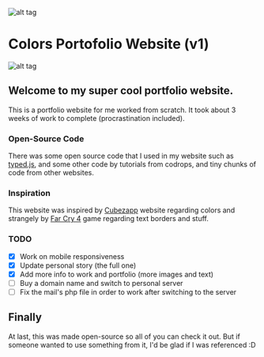 ![alt tag](http://imgur.com/jkkLJw1.png)
# Colors Portofolio Website (v1)
![alt tag](http://imgur.com/0q8QPri.png)

## Welcome to my super cool portfolio website.
This is a portfolio website for me worked from scratch.
It took about 3 weeks of work to complete (procrastination included).

### Open-Source Code
There was some open source code that I used in my website such as [typed.js](https://github.com/mattboldt/typed.js/), and some other code by tutorials from codrops, and tiny chunks of code from other websites.

### Inspiration
This website was inspired by [Cubezapp](https://github.com/unixpickle/cubezapp) website regarding colors and strangely by [Far Cry 4](far-cry.ubisoft.com/fc4/en-gb/home/) game regarding text borders and stuff.

### TODO
- [x] Work on mobile responsiveness
- [x] Update personal story (the full one)
- [x] Add more info to work and portfolio (more images and text)
- [ ] Buy a domain name and switch to personal server
- [ ] Fix the mail's php file in order to work after switching to the server

## Finally
At last, this was made open-source so all of you can check it out. But if someone wanted to use something from it, I'd be glad if I was referenced :D
